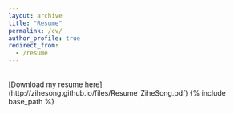 ```yaml
---
layout: archive
title: "Resume"
permalink: /cv/
author_profile: true
redirect_from:
  - /resume
---
```

<br>
[Download my resume here](http://zihesong.github.io/files/Resume_ZiheSong.pdf)
{% include base_path %}
